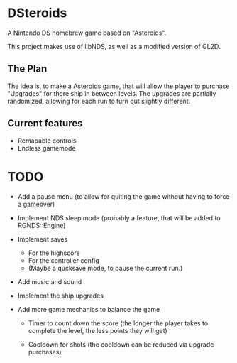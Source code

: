 # DSteroids
A Nintendo DS homebrew game based on "Asteroids".

This project makes use of libNDS, as well as a modified version of GL2D.

## The Plan
The idea is, to make a Asteroids game, that will allow the player to purchase "Upgrades" for there ship in between levels.
The upgrades are partially randomized, allowing for each run to turn out slightly different.

## Current features
- Remapable controls
- Endless gamemode

# TODO
- Add a pause menu
  (to allow for quiting the game without having to force a gameover)

- Implement NDS sleep mode
  (probably a feature, that will be added to RGNDS::Engine)

- Implement saves
  - For the highscore 
  - For the controller config
  - (Maybe a qucksave mode, to pause the current run.)
  
- Add music and sound
- Implement the ship upgrades
- Add more game mechanics to balance the game
  - Timer to count down the score
    (the longer the player takes to complete the level, the less points they will get)
    
  - Cooldown for shots 
    (the cooldown can be reduced via upgrade purchases)
